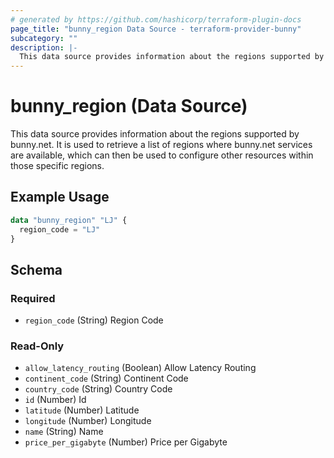 ```yaml
---
# generated by https://github.com/hashicorp/terraform-plugin-docs
page_title: "bunny_region Data Source - terraform-provider-bunny"
subcategory: ""
description: |-
  This data source provides information about the regions supported by bunny.net. It is used to retrieve a list of regions where bunny.net services are available, which can then be used to configure other resources within those specific regions.
---
```


# bunny_region (Data Source)

This data source provides information about the regions supported by bunny.net. It is used to retrieve a list of regions where bunny.net services are available, which can then be used to configure other resources within those specific regions.

## Example Usage

```terraform
data "bunny_region" "LJ" {
  region_code = "LJ"
}
```

<!-- schema generated by tfplugindocs -->
## Schema

### Required

- `region_code` (String) Region Code

### Read-Only

- `allow_latency_routing` (Boolean) Allow Latency Routing
- `continent_code` (String) Continent Code
- `country_code` (String) Country Code
- `id` (Number) Id
- `latitude` (Number) Latitude
- `longitude` (Number) Longitude
- `name` (String) Name
- `price_per_gigabyte` (Number) Price per Gigabyte
